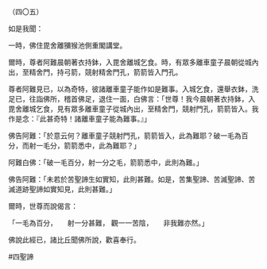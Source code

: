 （四〇五）

如是我聞：

一時，佛住毘舍離獼猴池側重閣講堂。

爾時，尊者阿難晨朝著衣持鉢，入毘舍離城乞食。時，有眾多離車童子晨朝從城內出，至精舍門，持弓箭，競射精舍門孔，箭箭皆入門孔。

尊者阿難見已，以為奇特，彼諸離車童子能作如是難事。入城乞食，還舉衣鉢，洗足已，往詣佛所，稽首佛足，退住一面，白佛言：「世尊！我今晨朝著衣持鉢，入毘舍離城乞食，見有眾多離車童子從城內出，至精舍門，競射門孔，箭箭皆入。我作是念：『此甚奇特！諸離車童子能為難事。』」

佛告阿難：「於意云何？離車童子競射門孔，箭箭皆入，此為難耶？破一毛為百分，而射一毛分，箭箭悉中，此為難耶？」

阿難白佛：「破一毛百分，射一分之毛，箭箭悉中，此則為難。」

佛告阿難：「未若於苦聖諦生如實知，此則甚難。如是，苦集聖諦、苦滅聖諦、苦滅道跡聖諦如實知見，此則甚難。」

爾時，世尊而說偈言：

「一毛為百分，　　射一分甚難，
觀一一苦陰，　　非我難亦然。」

佛說此經已，諸比丘聞佛所說，歡喜奉行。




#四聖諦
